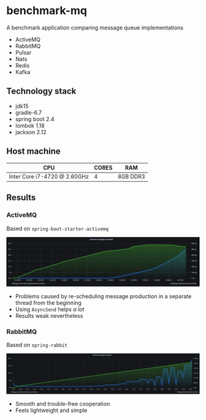 # benchmark-mq
A benchmark application comparing message queue implementations
* ActiveMQ
* RabbitMQ
* Pulsar
* Nats
* Redis
* Kafka

## Technology stack
* jdk15
* gradle-6.7
* spring boot 2.4
* lombok 1.18
* jackson 2.12

## Host machine
| CPU                               | CORES   | RAM        |
| --------------------------------- | ------  | ---------- |
| Inter Core i7-4720 @ 2.60GHz      | 4       | 8GB DDR3   |

## Results

### ActiveMQ
Based on `spring-boot-starter-activemq`

![ActiveMQ message performance chart](doc/img/active-mq.png "ActiveMQ message performance chart")

- Problems caused by re-scheduling message production in a separate thread from the beginning
- Using `AsyncSend` helps *a lot*
- Results weak nevertheless

### RabbitMQ
Based on `spring-rabbit`

![RabbitMQ message performance chart](doc/img/rabbit-mq.png "RabbitMQ message performance chart")

- Smooth and trouble-free cooperation
- Feels lightweight and simple

